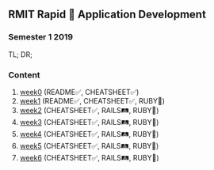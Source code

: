 ## RMIT Rapid 🚀 Application Development

### Semester 1 2019

TL; DR;

### Content

1. [week0](https://github.com/pigfly/RMIT-RAD/tree/master/week0) (README✅, CHEATSHEET✅)
2. [week1](https://github.com/pigfly/RMIT-RAD/tree/master/week1) (README✅, CHEATSHEET✅, RUBY💎)
3. [week2](https://github.com/pigfly/RMIT-RAD/tree/master/week2) (CHEATSHEET✅, RAILS🛤, RUBY💎)
4. [week3](https://github.com/pigfly/RMIT-RAD/tree/master/week3) (CHEATSHEET✅, RAILS🛤, RUBY💎)
5. [week4](https://github.com/pigfly/RMIT-RAD/tree/master/week4) (CHEATSHEET✅, RAILS🛤, RUBY💎)
6. [week5](https://github.com/pigfly/RMIT-RAD/tree/master/week5) (CHEATSHEET✅, RAILS🛤, RUBY💎)
7. [week6](https://github.com/pigfly/RMIT-RAD/tree/master/week6) (CHEATSHEET✅, RAILS🛤, RUBY💎)


